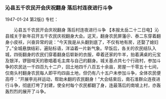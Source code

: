 ### 沁县五千农民开会庆祝翻身  落后村连夜进行斗争

1947-01-24
第2版()
专栏：

　　沁县五千农民开会庆祝翻身
    落后村连夜进行斗争
    【本报太岳二十二日电】沁县城关于新年召开五千农民庆祝翻身大会。这天，翻身农民屏藩＠、泰二东穿着翻身小皮袄，兴奋异常的说：“今天我是从头翻到底了，不仅有地有房，还娶了媳妇了。”全城悬旗结彩，遍贴标语，洋溢着一片新气象。早饭后，各关的农民结队入城，四街翻身的农民们穿着翻身后崭新的衣服，牵着还家的牛羊，抬着满桌的元宝及银洋，锣鼓喧天的歌唱着毛主席与自己的翻身。城关基点共七个行政村，参加斗争的农民达一千四百九十二户，回土地四千八百五十余亩，房屋一千零五十七间，仅南头村翻身农民每人即平均四亩土地，但仍有八十五户未参加斗争，全体农民便高呼：“开展李兆祥运动，帮助未翻的农民翻身！”大会结束后，南石淮群众连夜进行斗争，彻底打垮了封建，使全村每个农民都翻了身，连最落后的南坡上村，亦轰轰烈烈的展开了斗争。

